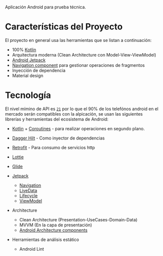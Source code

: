 Aplicación Android para prueba técnica.

# Características del Proyecto

El proyecto en general usa las herramientas que se listan a continuación:

* 100% [Kotlin](https://kotlinlang.org/)
* Arquitectura moderna (Clean Architecture con Model-View-ViewModel)
* [Android Jetpack](https://developer.android.com/jetpack)
* [Navigation component](https://developer.android.com/guide/navigation/navigation-getting-started) para gestionar operaciones de fragmentos
* Inyección de dependencia
* Material design

# Tecnología

El nivel mímino de API es [`21`](https://android-arsenal.com/api?level=21#l21) por lo que el 90% de los telefónos android en el mercado serán compatibles con la alpicación, se usan las siguientes librerías y herramientas del ecosistema de Android:

* [Kotlin](https://kotlinlang.org/) + [Coroutines](https://kotlinlang.org/docs/reference/coroutines-overview.html) - para realizar operaciones en segundo plano.
* [Dagger Hilt](https://developer.android.com/training/dependency-injection/hilt-android) - Como inyector de dependencias
* [Retrofit](https://square.github.io/retrofit/) - Para consumo de servicios http
* [Lottie](http://airbnb.io/lottie)
* [Glide](https://bumptech.github.io/glide/)
* [Jetpack](https://developer.android.com/jetpack)
    * [Navigation](https://developer.android.com/topic/libraries/architecture/navigation/)
    * [LiveData](https://developer.android.com/topic/libraries/architecture/livedata)
    * [Lifecycle](https://developer.android.com/topic/libraries/architecture/lifecycle)
    * [ViewModel](https://developer.android.com/topic/libraries/architecture/viewmodel)

* Architecture
    * Clean Architecture (Presentation-UseCases-Domain-Data)
    * MVVM (En la capa de presentación)
    * [Android Architecture components](https://developer.android.com/topic/libraries/architecture)

* Herramientas de análisis estático
    * Android Lint
